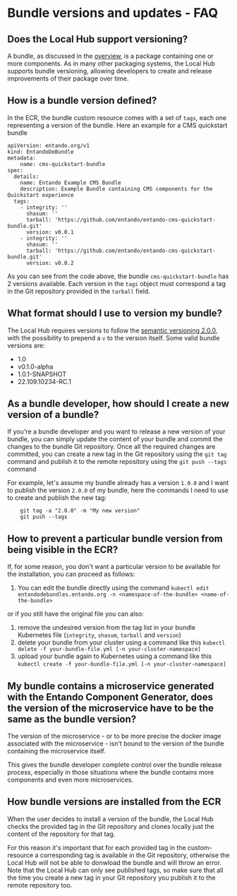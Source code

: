 # Bundle versions and updates - FAQ

## Does the Local Hub support versioning?
A bundle, as discussed in the [overview](../compose/local-hub-overview.md), is a package containing one or more components.
As in many other packaging systems, the Local Hub supports bundle versioning, allowing developers to create and release improvements of their package over time.

## How is a bundle version defined?

In the ECR, the bundle custom resource comes with a set of `tags`, each one representing a version of the bundle.
Here an example for a CMS quickstart bundle
```
apiVersion: entando.org/v1
kind: EntandoDeBundle
metadata:
    name: cms-quickstart-bundle
spec:
  details:
    name: Entando Example CMS Bundle
    description: Example Bundle containing CMS components for the Quickstart experience
  tags:
    - integrity: ''
      shasum: ''
      tarball: 'https://github.com/entando/entando-cms-quickstart-bundle.git'
      version: v0.0.1
    - integrity: ''
      shasum: ''
      tarball: 'https://github.com/entando/entando-cms-quickstart-bundle.git'
      version: v0.0.2
```

As you can see from the code above, the bundle `cms-quickstart-bundle` has 2 versions available.
Each version in the `tags` object must correspond a tag in the Git repository provided in the `tarball` field.

## What format should I use to version my bundle?

The Local Hub requires versions to follow the [semantic versioning 2.0.0](https://semver.org/#semantic-versioning-200), with the possibility to prepend a `v` to the version itself. Some valid bundle versions are:

- 1.0
- v0.1.0-alpha
- 1.0.1-SNAPSHOT
- 22.109.10234-RC.1


## As a bundle developer, how should I create a new version of a bundle?
If you're a bundle developer and you want to release a new version of your bundle, you can simply update the content of your bundle and commit the changes to the bundle Git repository. 
Once all the required changes are committed, you can create a new tag in the Git repository using the `git tag` command and publish it to the remote repository using the `git push --tags` command

For example, let's assume my bundle already has a version `1.0.0` and I want to publish the version `2.0.0` of my bundle, here the commands I need to use to create and publish the new tag:

```
    git tag -a "2.0.0" -m "My new version"
    git push --tags
```

## How to prevent a particular bundle version from being visible in the ECR?

If, for some reason, you don't want a particular version to be available for the installation, you can proceed as follows:

1. You can edit the bundle directly using the command `kubectl edit entandodebundles.entando.org -n <namespace-of-the-bundle> <name-of-the-bundle>`

or if you still have the original file you can also:

1. remove the undesired version from the tag list in your bundle Kubernetes file (`integrity`, `shasum`, `tarball` and `version`)
2. delete your bundle from your cluster using a command like this `kubectl delete -f your-bundle-file.yml [-n your-cluster-namespace]`
3. upload your bundle again to Kubernetes using a command like this `kubectl create -f your-bundle-file.yml [-n your-cluster-namespace]`

## My bundle contains a microservice generated with the Entando Component Generator, does the version of the microservice have to be the same as the bundle version?

The version of the microservice - or to be more precise the docker image associated with the microservice - isn't bound to the version of the bundle containing the microservice itself. 

This gives the bundle developer complete control over the bundle release process, especially in those situations where the bundle contains more components and even more microservices.

## How bundle versions are installed from the ECR

When the user decides to install a version of the bundle, the Local Hub checks the provided tag in the Git repository and clones locally just the content of the repository for that tag. 

For this reason it's important that for each provided tag in the custom-resource a corresponding tag is available in the Git repository, otherwise the Local Hub will not be able to donwload the bundle and will throw an error. Note that the Local Hub can only see published tags, so make sure that all the time you create a new tag in your Git repository you publish it to the remote repository too.